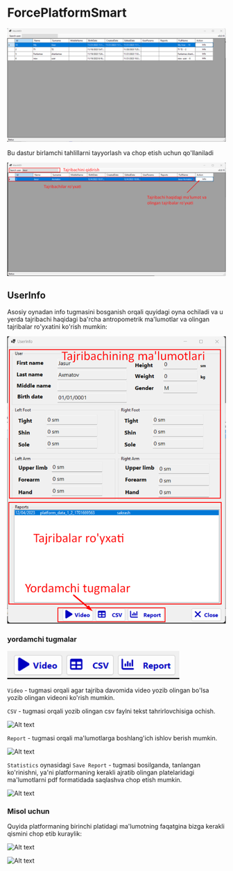 # ForcePlatformSmart

![Alt text](assets/readme/image.png)

Bu dastur birlamchi tahlillarni tayyorlash va chop etish uchun qo'llaniladi

![Alt text](assets/readme/image-1.png)

## UserInfo

Asosiy oynadan info tugmasini bosganish orqali quyidagi oyna ochiladi va u yerda tajribachi haqidagi ba'rcha antropometrik ma'lumotlar va olingan tajribalar ro'yxatini ko'rish mumkin: 

![Alt text](assets/readme/image-2.png)

### yordamchi tugmalar

![Alt text](assets/readme/image-3.png)

```Video``` - tugmasi orqali agar tajriba davomida video yozib olingan bo'lsa yozib olingan videoni ko'rish mumkin.

```CSV``` - tugmasi orqali yozib olingan csv faylni tekst tahrirlovchisiga ochish.

![Alt text](assets/readme/image-5.png)

```Report``` - tugmasi orqali ma'lumotlarga boshlang'ich ishlov berish mumkin.

![Alt text](assets/readme/image-4.png)

```Statistics``` oynasidagi ```Save Report``` - tugmasi bosilganda, tanlangan ko'rinishni, ya'ni platformaning kerakli ajratib olingan platelaridagi ma'lumotlarni pdf formatidada saqlashva chop etish mumkin.

![Alt text](assets/readme/image-6.png)

### Misol uchun

Quyida platformaning birinchi platidagi ma'lumotning faqatgina bizga kerakli qismini chop etib kuraylik:

![Alt text](assets/readme/image-7.png)

![Alt text](assets/readme/image-8.png)